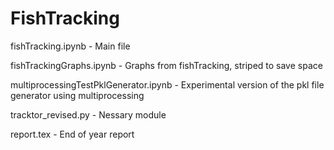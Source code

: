 # FishTracking
fishTracking.ipynb - Main file

fishTrackingGraphs.ipynb - Graphs from fishTracking, striped to save space

multiprocessingTestPklGenerator.ipynb	- Experimental version of the pkl file generator using multiprocessing  

tracktor_revised.py - Nessary module

report.tex - End of year report
